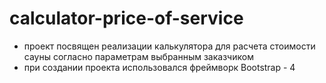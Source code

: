 # calculator-price-of-service
- проект посвящен реализации калькулятора для расчета стоимости сауны согласно параметрам выбранным заказчиком
- при создании проекта использовался фреймворк Bootstrap - 4
